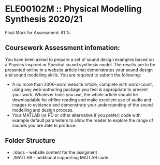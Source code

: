 # ELE00102M :: Physical Modelling Synthesis 2020/21
Final Mark for Assessment: 81 %
## Coursework Assessment infomation: 
You  have  been  asked  to  prepare  a  set  of  sound  design  examples  based  on  a Physics  Inspired  or Spectral  sound  synthesis  model.  The  results  are  to  be  presented  online  in  a  website  article  that demonstrates your sound design and sound modelling skills. You are required to submit the following: 
- A  no  more  than  2000-word  website  article,  complete  with  word-count,  using  any  web-authoring package  you  feel  is  appropriate  to  present  your  work.  Whatever  tools  you  use,  the  whole  article should be downloadable for offline reading and make excellent use of audio and images to evidence and demonstrate your understanding of the sound modelling and design process.
- Your MATLAB (or PD or other alternative if you prefer) code with example default parameters to allow the reader to explore the range of sounds you are able to produce. 
## Folder Structure
- ./docs - website content for the assigment
- ./MATLAB - additional supporting MATLAB code

